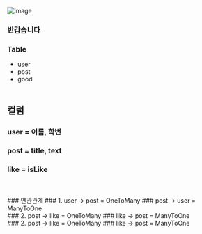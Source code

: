 ![image](https://github.com/user-attachments/assets/5fd3e1a8-b14f-47e2-b5e3-353346fbd7a5)   
### 반갑습니다   

### Table
- user
- post
- good
<br/> <br/>
## 컬럼   
### user = 이름, 학번   
### post = title, text    
### like = isLike   
<br/> 
<br/>
### 연관관계
### 1.   user -> post = OneToMany   
###      post -> user = ManyToOne   
<br/>
### 2.   post -> like = OneToMany
###      like -> post = ManyToOne
<br/>
### 2.   post -> like = OneToMany
###      like -> post = ManyToOne





